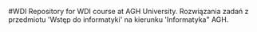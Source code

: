 #WDI
Repository for WDI course at AGH University.
Rozwiązania zadań z przedmiotu 'Wstęp do informatyki' na kierunku 'Informatyka" AGH. 
